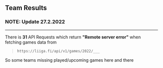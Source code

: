 ## Team Results


### NOTE: Update 27.2.2022
---
There is **31** API Requests which return **"Remote server error"** when fetching games data from
> ``` 
> https://liiga.fi/api/v1/games/2022/___ 
> ```


So some teams missing played/upcoming games here and there

